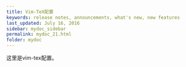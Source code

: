 ```yaml
---
title: Vim-TeX配置
keywords: release notes, announcements, what's new, new features
last_updated: July 16, 2016
sidebar: mydoc_sidebar
permalink: mydoc_21.html
folder: mydoc
---
```




这里是vim-tex配置。